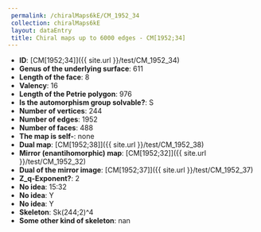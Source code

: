 ```yaml
--- 
 permalink: /chiralMaps6kE/CM_1952_34 
 collection: chiralMaps6kE
 layout: dataEntry
 title: Chiral maps up to 6000 edges - CM[1952;34]
---
```


- **ID**: [CM[1952;34]]({{ site.url }}/test/CM_1952_34)
- **Genus of the underlying surface**: 611
- **Length of the face**: 8
- **Valency**: 16
- **Length of the Petrie polygon**: 976
- **Is the automorphism group solvable?**: S
- **Number of vertices**: 244
- **Number of edges**: 1952
- **Number of faces**: 488
- **The map is self-**: none
- **Dual map**: [CM[1952;38]]({{ site.url }}/test/CM_1952_38)
- **Mirror (enantihomorphic) map**: [CM[1952;32]]({{ site.url }}/test/CM_1952_32)
- **Dual of the mirror image**: [CM[1952;37]]({{ site.url }}/test/CM_1952_37)
- **Z_q-Exponent?**: 2
- **No idea**:  15:32
- **No idea**: Y
- **No idea**: Y
- **Skeleton**: Sk(244;2)^4
- **Some other kind of skeleton**: nan
